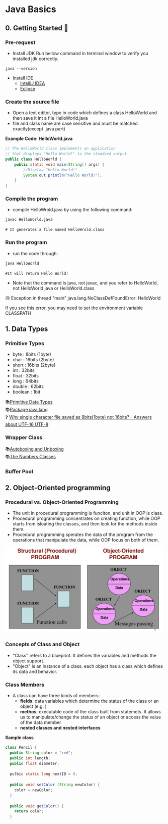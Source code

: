 # Java Basics


## 0. Getting Started 🚀

### Pre-request

- Install JDK
Run bellow command in terminal window to verify you installed jdk correctly.
```shell
java --version
```
- Install IDE
  - [IntelliJ IDEA](https://www.jetbrains.com/idea/download/#section=mac)
  - [Eclipse](https://www.eclipse.org/downloads/)


### Create the source file
- Open a text editor, type in code which defines a class HelloWorld and then save it int a file HelloWorld.java
- file and class name are case sensitive and must be matched exactly(except .java part)

**Example Code: HelloWorld.java**
```java
// The HelloWorld class implements an application
// that displays "Hello World!" to the standard output
public class HelloWorld {
	public static void main(String[] args) {
		//Display "Hello World!"
		System.out.println("Hello World!");
	}
}
```
### Compile the program
- compile HelloWrold.java by using the following command:
```shell
javac HelloWorld.java

# It generates a file named HelloWrold.class
```

### Run the program
- run the code through:
```shell
java HelloWorld

#It will return Hello World!
```
- Note that the command is java, not javac, and you refer to HelloWorld, not HelloWorld.java or HelloWorld.class

😢 Exception in thread "main" java.lang.NoClassDefFoundError: HelloWorld

If you see this error, you may need to set the environment variable CLASSPATH








## 1. Data Types

### Primitive Types
- byte : 8bits (1byte)
- char : 16bits (2byte)
- short : 16bits (2byte)
- int : 32bits
- float : 32bits
- long : 64bits
- double : 62bits
- boolean : 1bit


 📚[Primitive Data Types](https://docs.oracle.com/javase/tutorial/java/nutsandbolts/datatypes.html)\
 📚[Package java.lang](https://docs.oracle.com/javase/9/docs/api/java/lang/package-use.html)\
 ❓ [Why single character file saved as 8bits(1byte) not 16bits? - Answers about UTF-16 UTF-8](https://stackoverflow.com/questions/24095187/char-size-8-bit-or-16-bit)
 

### Wrapper Class

📚[Autoboxing and Unboxing](https://docs.oracle.com/javase/tutorial/java/data/autoboxing.html)\
📚[The Numbers Classes](https://docs.oracle.com/javase/tutorial/java/data/numberclasses.html)

### Buffer Pool


## 2. Object-Oriented programming

### Procedural vs. Object-Oriented Programming 

- The unit in procedural programming is funciton, and unit in OOP is class.
- Procedural programming concentrates on creating function, while OOP starts from isloating the classes, and then look for the methods inside them.
- Procedural programming sperates the data of the program from the operations that manipulate the data, while OOP focus on both of them.


<img src="assets/OOPvsProcedural.png" alt="Procedural vs OOP" width="500"/>

### Concepts of Class and Object

- "Class" refers to a blueprint. It defines the variables and methods the object support.
- "Object" is an instance of a class. each object has a class which defines its data and behavior.

### Class Members

- A class can have three kinds of members:
  - **fields**: data variables which determine the status of the class or an object (e.g. )
  - **methos**: executable code of the class built from statemets. It allows us to manipulate/change the status of an object or access the value of the data member
  - **nested classes and nested interfaces** 

**Sample class**
```java
class Pencil {
  public String color = "red";
  public int length;
  public float diameter;
  
  pulbic static long nextID = 0;
  
  public void setColor (String newColor) {
  	color = newColor;  
  }
  
  public void getColor() {
  	return color;
  }

```
